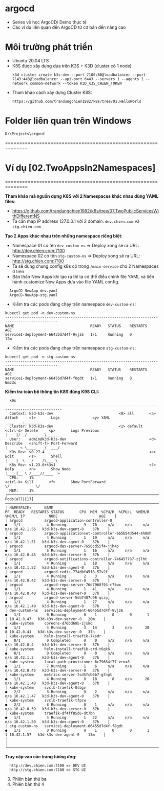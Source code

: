 # argocd
- Series về học ArgoCD/ Demo thực tế
- Các ví dụ liên quan đến ArgoCD từ cơ bản đến nâng cao<br/>

# Môi trường phát triển
- Ubuntu 20.04 LTS
- K8S được xây dựng dựa trên K3S + K3D (cluster có 1 node)
  ```shell
  k3d cluster create k3s-dev --port 7100:80@loadbalancer --port 7143:443@loadbalancer --api-port 6443 --servers 1 --agents 1 --network common-network --token K3D_K3S_CHIEN_TOKEN
  ```
- Tham khảo cách xây dựng Cluster K8S:
  ```shell
  https://github.com/trandungchien1982/k8s/tree/01.HelloWorld
  ```
  
# Folder liên quan trên Windows
```
D:\Projects\argocd
```

==============================================================

# Ví dụ [02.TwoAppsIn2Namespaces]
==============================================================


**Tham khảo mã nguồn dựng K8S với 2 Namespaces khác nhau dùng YAML files:**
- https://github.com/trandungchien1982/k8s/tree/07.TwoPublicServicesWithDifferentNS
- Ta cần map IP address 127.0.0.1 với 2 domain: `dev.chien.com` và `stg.chien.com`

**Tạo 2 Apps khác nhau trên những namespace riêng biệt:**<br/>
- Namespace 01 có tên `dev-custom-ns` => Deploy xong sẽ ra URL: http://dev.chien.com:7100
- Namespace 02 có tên `stg-custom-ns` => Deploy xong sẽ ra URL: http://stg.chien.com:7100
- Ta sẽ dùng chung config k8s có trong `/main-service` cho 2 Namespaces ở trên
- Bản thân New Apps khi tạo ra thì ta có thể điều chỉnh file YAML và tiến hành customize New Apps dựa vào file YAML config.
```shell
  ArgoCD-NewApp-dev.yaml
  ArgoCD-NewApp-stg.yaml
```

- Kiểm tra các pods đang chạy trên namespace `dev-custom-ns`:
```shell
kubectl get pod -n dev-custom-ns
----------------------------------------------------------------------------------------------
NAME                                   READY   STATUS    RESTARTS   AGE
service1-deployment-66455d7d4f-9vjz6   1/1     Running   0          12m
```

- Kiểm tra các pods đang chạy trên namespace `stg-custom-ns`:
```shell
kubectl get pod -n stg-custom-ns
----------------------------------------------------------------------------------------------
NAME                                   READY   STATUS    RESTARTS   AGE
service1-deployment-66455d7d4f-f8gdt   1/1     Running   0          6m33s
```

**Kiểm tra toàn bộ thông tin K8S dùng K9S CLI:**
```shell
  k9s
  ----------------------------------------------------------------------------------------------
  Context: k3d-k3s-dev                              <0> all       <a>      Attach     <l>       Logs               <y> YAML                                          ____  __.________        
  Cluster: k3d-k3s-dev                              <1> default   <ctrl-d> Delete     <p>       Logs Previous                                                       |    |/ _/   __   \______ 
  User:    admin@k3d-k3s-dev                                      <d>      Describe   <shift-f> Port-Forward                                                        |      < \____    /  ___/ 
  K9s Rev: v0.27.4                                                <e>      Edit       <s>       Shell                                                               |    |  \   /    /\___ \  
  K8s Rev: v1.23.6+k3s1                                           <?>      Help       <n>       Show Node                                                           |____|__ \ /____//____  > 
  CPU:     1%                                                     <ctrl-k> Kill       <f>       Show PortForward                                                            \/            \/  
  MEM:     1%                                                                                                                                                                                 
┌────────────────────────────────────────────────────────────────────────────────────── Pods(all)[17] ──────────────────────────────────────────────────────────────────────────────────────┐
│ NAMESPACE↑      NAME                                                PF  READY   RESTARTS STATUS       CPU  MEM  %CPU/R  %CPU/L  %MEM/R  %MEM/L IP           NODE                   AGE    │
│ argocd          argocd-application-controller-0                     ●   1/1            4 Running        9   70     n/a     n/a     n/a     n/a 10.42.1.56   k3d-k3s-dev-agent-0    37h    │
│ argocd          argocd-applicationset-controller-6b5b54d544-4h8mh   ●   1/1            4 Running        1   19     n/a     n/a     n/a     n/a 10.42.1.51   k3d-k3s-dev-agent-0    37h    │
│ argocd          argocd-dex-server-7656cd55f4-jjh4p                  ●   1/1            6 Running        1   16     n/a     n/a     n/a     n/a 10.42.0.46   k3d-k3s-dev-server-0   37h    │
│ argocd          argocd-notifications-controller-746457787-zjlht     ●   1/1            4 Running        1   18     n/a     n/a     n/a     n/a 10.42.1.52   k3d-k3s-dev-agent-0    37h    │
│ argocd          argocd-redis-774dbf45f8-57v2f                       ●   1/1            4 Running        2    3     n/a     n/a     n/a     n/a 10.42.0.42   k3d-k3s-dev-server-0   37h    │
│ argocd          argocd-repo-server-76d7968f94-r75wx                 ●   1/1            4 Running        1   41     n/a     n/a     n/a     n/a 10.42.0.40   k3d-k3s-dev-server-0   37h    │
│ argocd          argocd-server-5db7487c98-qszpj                      ●   1/1            4 Running        1   27     n/a     n/a     n/a     n/a 10.42.1.49   k3d-k3s-dev-agent-0    37h    │
│ dev-custom-ns   service1-deployment-66455d7d4f-9vjz6                ●   1/1            0 Running        0    1       0       0       1       1 10.42.0.47   k3d-k3s-dev-server-0   20m    │
│ kube-system     coredns-d76bd69b-zjxkq                              ●   1/1            4 Running        3   14       3     n/a      20       8 10.42.0.41   k3d-k3s-dev-server-0   37h    │
│ kube-system     helm-install-traefik-7ksdr                          ●   0/1            0 Completed      0    0     n/a     n/a     n/a     n/a 10.42.0.4    k3d-k3s-dev-server-0   37h    │
│ kube-system     helm-install-traefik-crd-t6qk6                      ●   0/1            0 Completed      0    0     n/a     n/a     n/a     n/a 10.42.1.2    k3d-k3s-dev-agent-0    37h    │
│ kube-system     local-path-provisioner-6c79684f77-vrnx8             ●   1/1            7 Running        1    6     n/a     n/a     n/a     n/a 10.42.0.45   k3d-k3s-dev-server-0   37h    │
│ kube-system     metrics-server-7cd5fcb6b7-g7npt                     ●   1/1            4 Running        8   18       8     n/a      26     n/a 10.42.1.48   k3d-k3s-dev-agent-0    37h    │
│ kube-system     svclb-traefik-8sbgv                                 ●   2/2            8 Running        0    2     n/a     n/a     n/a     n/a 10.42.1.47   k3d-k3s-dev-agent-0    37h    │
│ kube-system     svclb-traefik-tfpcw                                 ●   2/2            8 Running        0    1     n/a     n/a     n/a     n/a 10.42.0.39   k3d-k3s-dev-server-0   37h    │
│ kube-system     traefik-df4ff85d6-dt7bn                             ●   1/1            4 Running        1   22     n/a     n/a     n/a     n/a 10.42.1.50   k3d-k3s-dev-agent-0    37h    │
│ stg-custom-ns   service1-deployment-66455d7d4f-f8gdt                ●   1/1            0 Running        0    1       0       0       1       1 10.42.1.57   k3d-k3s-dev-agent-0    13m    │
│                                                                                                                                                                                           │
└───────────────────────────────────────────────────────────────────────────────────────────────────────────────────────────────────────────────────────────────────────────────────────────┘
```

**Truy cập vào các trang tương ứng:**
```shell
  http://dev.chien.com:7100 => DEV UI
  http://stg.chien.com:7100 => STG UI
```

3. Phiên bản thứ ba
4. Phiên bản thứ 4